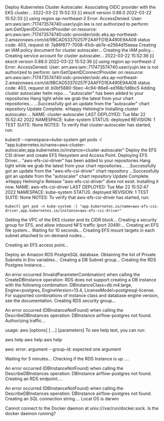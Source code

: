 Deploy Kubernetes Cluster Autoscaler.
Associating OIDC provider with the EKS cluster...
2022-03-22 15:52:33 [ℹ]  eksctl version 0.88.0
2022-03-22 15:52:33 [ℹ]  using region ap-northeast-2
Error: AccessDenied: User: arn:aws:iam::717473574740:user/yujin.lee is not authorized to perform: iam:GetOpenIDConnectProvider on resource: arn:aws:iam::717473574740:oidc-provider/oidc.eks.ap-northeast-2.amazonaws.com/id/9BCAD53370257F2AAFFD1EA490E9AA08
	status code: 403, request id: 7a86f877-7008-41cb-ab7e-e2564d15eeaa
Creating an IAM policy document for cluster autoscaler...
Creating the IAM policy...
Creating service account for cluster autoscaler...
2022-03-22 15:52:36 [ℹ]  eksctl version 0.88.0
2022-03-22 15:52:36 [ℹ]  using region ap-northeast-2
Error: AccessDenied: User: arn:aws:iam::717473574740:user/yujin.lee is not authorized to perform: iam:GetOpenIDConnectProvider on resource: arn:aws:iam::717473574740:oidc-provider/oidc.eks.ap-northeast-2.amazonaws.com/id/9BCAD53370257F2AAFFD1EA490E9AA08
	status code: 403, request id: b0bf5880-5bec-4c94-86e6-ed168c1d8bc5
Adding cluster autoscaler helm repo....
"autoscaler" has been added to your repositories
Hang tight while we grab the latest from your chart repositories...
...Successfully got an update from the "autoscaler" chart repository
Update Complete. ⎈Happy Helming!⎈
Installing cluster autoscaler....
NAME: cluster-autoscaler
LAST DEPLOYED: Tue Mar 22 15:52:42 2022
NAMESPACE: kube-system
STATUS: deployed
REVISION: 1
TEST SUITE: None
NOTES:
To verify that cluster-autoscaler has started, run:

  kubectl --namespace=kube-system get pods -l "app.kubernetes.io/name=aws-cluster-autoscaler,app.kubernetes.io/instance=cluster-autoscaler"
Deploy the EFS CSI driver and create EFS filesystem and Access Point.
Deploying EFS Driver...
"aws-efs-csi-driver" has been added to your repositories
Hang tight while we grab the latest from your chart repositories...
...Successfully got an update from the "aws-efs-csi-driver" chart repository
...Successfully got an update from the "autoscaler" chart repository
Update Complete. ⎈Happy Helming!⎈
Release "aws-efs-csi-driver" does not exist. Installing it now.
NAME: aws-efs-csi-driver
LAST DEPLOYED: Tue Mar 22 15:52:47 2022
NAMESPACE: kube-system
STATUS: deployed
REVISION: 1
TEST SUITE: None
NOTES:
To verify that aws-efs-csi-driver has started, run:

    kubectl get pod -n kube-system -l "app.kubernetes.io/name=aws-efs-csi-driver,app.kubernetes.io/instance=aws-efs-csi-driver"
Getting the VPC of the EKS cluster and its CIDR block...
Creating a security group for EFS, and allow inbound NFS traffic (port 2049):...
Creating an EFS file system...
Waiting for 10 seconds...
Creating EFS mount targets in each subnet attached to on-demand nodes...

Creating an EFS access point...

Deploy an Amazon RDS PostgreSQL database.
Obtaining the list of Private Subnets in Env variables...
Creating a DB Subnet group...
Creating the RDS Postgres Instance...

An error occurred (InvalidParameterCombination) when calling the CreateDBInstance operation: RDS does not support creating a DB instance with the following combination: DBInstanceClass=db.m4.large, Engine=postgres, EngineVersion=13.4, LicenseModel=postgresql-license. For supported combinations of instance class and database engine version, see the documentation.
Creating RDS security group...

An error occurred (DBInstanceNotFound) when calling the DescribeDBInstances operation: DBInstance airflow-postgres not found.
Authorizing traffic...

usage: aws [options] <command> <subcommand> [<subcommand> ...] [parameters]
To see help text, you can run:

  aws help
  aws <command> help
  aws <command> <subcommand> help

aws: error: argument --group-id: expected one argument

Waiting for 5 minutes...
Checking if the RDS Instance is up ....

An error occurred (DBInstanceNotFound) when calling the DescribeDBInstances operation: DBInstance airflow-postgres not found.
Creating an RDS endpoint....

An error occurred (DBInstanceNotFound) when calling the DescribeDBInstances operation: DBInstance airflow-postgres not found.
Creating an SQL connection string....
Local OS is darwin

Cannot connect to the Docker daemon at unix:///var/run/docker.sock. Is the docker daemon running?


